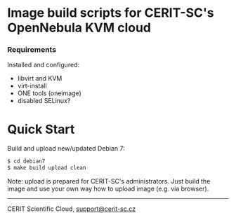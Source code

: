 # Image build scripts for CERIT-SC's OpenNebula KVM cloud

### Requirements

Installed and configured:

* libvirt and KVM
* virt-install
* ONE tools (oneimage)
* disabled SELinux?

# Quick Start

Build and upload new/updated Debian 7:

```bash
$ cd debian7
$ make build upload clean
```

Note: upload is prepared for CERIT-SC's administrators.
Just build the image and use your own way how to upload
image (e.g. via browser).

***

CERIT Scientific Cloud, <support@cerit-sc.cz>
